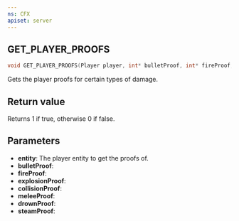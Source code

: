 ```yaml
---
ns: CFX
apiset: server
---
```


## GET_PLAYER_PROOFS

```c
void GET_PLAYER_PROOFS(Player player, int* bulletProof, int* fireProof, int* explosionProof, int* collisionProof, int* meleeProof, int* drownProof, int* steamProof);
```

Gets the player proofs for certain types of damage.

## Return value

Returns 1 if true, otherwise 0 if false.

## Parameters

-   **entity**: The player entity to get the proofs of.
-   **bulletProof**:
-   **fireProof**:
-   **explosionProof**:
-   **collisionProof**:
-   **meleeProof**:
-   **drownProof**:
-   **steamProof**:
